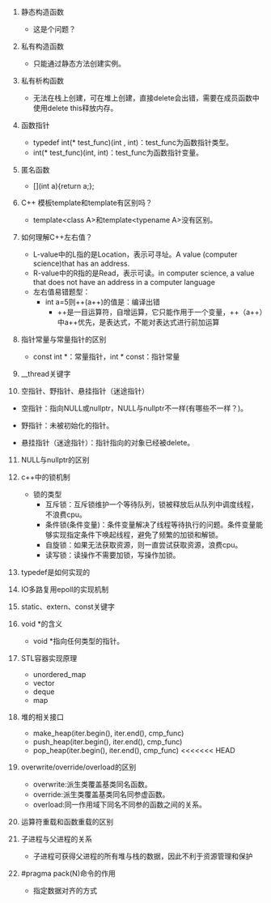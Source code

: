 1. 静态构造函数

   - 这是个问题？

2. 私有构造函数

   - 只能通过静态方法创建实例。

3. 私有析构函数

   - 无法在栈上创建，可在堆上创建，直接delete会出错，需要在成员函数中使用delete this释放内存。

4. 函数指针
   - typedef int(* test_func)(int , int)：test_func为函数指针类型。
   - int(* test_func)(int, int)：test_func为函数指针变量。

5. 匿名函数

   - [\](int a\){return a;};

6. C++ 模板template和template有区别吗？

   - template\<class A\>和template\<typename A\>没有区别。

7. 如何理解C++左右值？
   - L-value中的L指的是Location，表示可寻址。A value (computer science)that has an address.
   - R-value中的R指的是Read，表示可读。in computer science, a value that does not have an address in a computer language
   - 左右值易错题型：
     - int a=5则++(a++)的值是：编译出错
       - ++是一目运算符，自增运算，它只能作用于一个变量，++（a++）中a++优先，是表达式，不能对表达式进行前加运算

8. 指针常量与常量指针的区别

   - const int *：常量指针，int * const：指针常量

9. __thread关键字

10. 空指针、野指针、悬挂指针（迷途指针）

   - 空指针：指向NULL或nullptr，NULL与nullptr不一样(有哪些不一样？)。

   - 野指针：未被初始化的指针。
   - 悬挂指针（迷途指针）：指针指向的对象已经被delete。

11. NULL与nullptr的区别

12. c++中的锁机制

    - 锁的类型
      - 互斥锁：互斥锁维护一个等待队列，锁被释放后从队列中调度线程，不浪费cpu。
      - 条件锁(条件变量)：条件变量解决了线程等待执行的问题。条件变量能够实现指定条件下唤起线程，避免了频繁的加锁和解锁。
      - 自旋锁：如果无法获取资源，则一直尝试获取资源，浪费cpu。
      - 读写锁：读操作不需要加锁，写操作加锁。

13. typedef是如何实现的

14. IO多路复用epoll的实现机制

15. static、extern、const关键字

16. void *的含义

    - void *指向任何类型的指针。

17. STL容器实现原理

    - unordered_map
    - vector
    - deque
    - map

18. 堆的相关接口

    - make_heap(iter.begin(), iter.end(), cmp_func)
    - push_heap(iter.begin(), iter.end(), cmp_func)
    - pop_heap(iter.begin(), iter.end(), cmp_func)
<<<<<<< HEAD

19. overwrite/override/overload的区别

    - overwrite:派生类覆盖基类同名函数。
    - override:派生类覆盖基类同名同参虚函数。
    - overload:同一作用域下同名不同参的函数之间的关系。

20. 运算符重载和函数重载的区别

19. 子进程与父进程的关系
    - 子进程可获得父进程的所有堆与栈的数据，因此不利于资源管理和保护
20. \#pragma pack(N)命令的作用
    - 指定数据对齐的方式